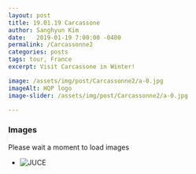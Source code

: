 ```yaml
---
layout: post
title: 19.01.19 Carcassone 
author: Sanghyun Kim
date:   2019-01-19 7:00:00 -0400
permalink: /Carcassonne2
categories: posts
tags: tour, France
excerpt: Visit Carcassone in Winter!

image: /assets/img/post/Carcassonne2/a-0.jpg
imageAlt: HQP logo
image-slider: /assets/img/post/Carcassonne2/a-0.jpg

---
```

### Images
Please wait a moment to load images

<div class="row projects-display">
    <div class="flexslider">
        <ul class="slides">
	  			<li>
					<div class="images">
						<img alt="JUCE" src="{{ site.url }}/assets/img/post/Carcassonne2/a-0.jpg">
					</div>
        		</li>				
			</ul>
    </div>
</div>

